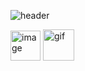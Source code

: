 ![header](https://capsule-render.vercel.app/api?type=blur&text=Hi%20I'm%20Sakiyah%20Winston👋&fontColor=f5f5dc&fontSize=40&animation=fadeIn)

<a href="https://www.linkedin.com/in/sakiyah-winston/"> 
<img width="48" height="48" alt="image" src="https://github.com/user-attachments/assets/7d51a2ce-fdce-4d85-b7ae-9fa0ec616fdb"/></a>


<img width="50" alt="gif" src="https://tenor.com/view/girl-anime-gif-18430453"/>



<!--
**sakiw3484/sakiw3484** is a ✨ _special_ ✨ repository because its `README.md` (this file) appears on your GitHub profile.

Here are some ideas to get you started:

- 🔭 I’m currently working on ...
- 🌱 I’m currently learning ...
- 👯 I’m looking to collaborate on ...
- 🤔 I’m looking for help with ...
- 💬 Ask me about ...
- 📫 How to reach me: ...
- 😄 Pronouns: ...
- ⚡ Fun fact: ...
-->
